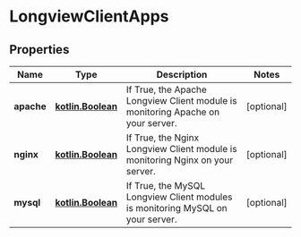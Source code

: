 
# LongviewClientApps

## Properties
Name | Type | Description | Notes
------------ | ------------- | ------------- | -------------
**apache** | [**kotlin.Boolean**](.md) | If True, the Apache Longview Client module is monitoring Apache on your server.  |  [optional]
**nginx** | [**kotlin.Boolean**](.md) | If True, the Nginx Longview Client module is monitoring Nginx on your server.  |  [optional]
**mysql** | [**kotlin.Boolean**](.md) | If True, the MySQL Longview Client modules is monitoring MySQL on your server.  |  [optional]




